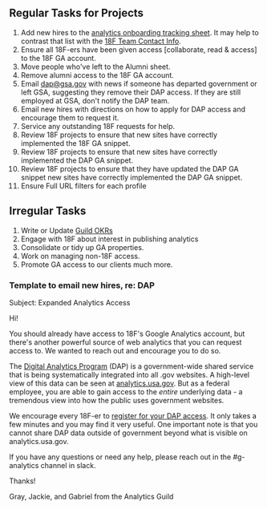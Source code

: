 ## Regular Tasks for Projects

1. Add new hires to the [analytics onboarding tracking sheet](https://docs.google.com/spreadsheets/d/1U2rXdJXbX-wZoh8ZuEXl8VxuN-25CkIcNET2Gu880QY/edit#gid=0).  It may help to contrast that list with the [18F Team Contact Info](https://docs.google.com/spreadsheets/d/1QqqS_-V44MHyVqRIyHj6Eojg1Oz5EC3fS3j1e3mDrkg/edit#gid=3).  
2. Ensure all 18F-ers have been given access [collaborate, read & access] to the 18F GA account.  
3. Move people who've left to the Alumni sheet.  
4. Remove alumni access to the 18F GA account.  
5. Email dap@gsa.gov with news if someone has departed government or left GSA, suggesting they remove their DAP access.  If they are still employed at GSA, don't notify the DAP team.  
6. Email new hires with directions on how to apply for DAP access and encourage them to request it.  
7. Service any outstanding 18F requests for help.  
8. Review 18F projects to ensure that new sites have correctly implemented the 18F GA snippet.  
9. Review 18F projects to ensure that new sites have correctly implemented the DAP GA snippet.  
10. Review 18F projects to ensure that they have updated the DAP GA snippet  new sites have correctly implemented the DAP GA snippet.  
11. Ensure Full URL filters for each profile 


## Irregular Tasks
1. Write or Update [Guild OKRs](https://docs.google.com/document/d/1ntHEPBUDBR4_S3z0wHiMeplwT_q3RMLqI-hsJN_u2SE/edit)
2. Engage with 18F about interest in publishing analytics 
3. Consolidate or tidy up GA properties.  
4. Work on managing non-18F access.
5. Promote GA access to our clients much more.  


### Template to email new hires, re: DAP


Subject: Expanded Analytics Access

Hi!  

You should already have access to 18F's Google Analytics account, but there's another powerful source of web analytics that you can request access to.  We wanted to reach out and encourage you to do so.  

The [Digital Analytics Program](http://www.digitalgov.gov/services/dap/) (DAP) is a government-wide shared service that is being systematically integrated into all .gov websites.  A high-level view of this data can be seen at [analytics.usa.gov](https://analytics.usa.gov).  But as a federal employee, you are able to gain access to the *entire* underlying data - a tremendous view into how the public uses government websites.  

We encourage every 18F-er to [register for your DAP access](https://github.com/18F/analytics-standards/blob/master/faq.md#how-do-i-get-access-to-the-government-wide-dap-data).  It only takes a few minutes and you may find it very useful.  One important note is that you cannot share DAP data outside of government beyond what is visible on analytics.usa.gov.  

If you have any questions or need any help, please reach out in the #g-analytics channel in slack.  

Thanks!  

Gray, Jackie, and Gabriel from the Analytics Guild 

